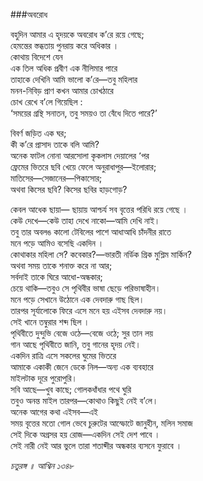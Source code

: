###অবরোধ 

বহুদিন আমার এ হৃদয়কে অবরোধ ক’রে রয়ে গেছে;   
হেমন্তের স্তব্ধতায় পুনরায় করে অধিকার ।   
কোথায় বিদেশে যেন   
এক তিল অধিক প্রবীণ এক নীলিমার পারে   
তাহাকে দেখিনি আমি ভালো ক’রে―তবু মহিলার   
মনন-নিবিড় প্রাণ কখন আমার চোখঠারে   
চোখ রেখে ব’লে গিয়েছিল :   
‘সময়ের গ্রন্থি সনাতন, তবু সময়ও তা বেঁধে দিতে পারে?’   

বিবর্ণ জড়িত এক ঘর;   
কী ক’রে প্রাসাদ তাকে বলি আমি?   
অনেক ফাটল নোনা আরসোলা কৃকলাস দেয়ালের ՚পর   
ফ্রেমের ভিতরে ছবি খেয়ে ফেলে অনুরাধাপুর―ইলোরার;   
মাতিসের―সেজানের―পিকাসোর;   
অথবা কিসের ছবি? কিসের ছবির হাড়গোড়?   

কেবল আধেক ছায়া― 
ছায়ায় আশ্চর্য সব বৃত্তের পরিধি রয়ে গেছে ।   
কেউ দেখে―কেউ তাহা দেখে নাকো―আমি দেখি নাই।   
তবু তার অবলঙ কালো টেবিলের পাশে আধাআধি চাঁদনীর রাতে   
	‍মনে পড়ে আমিও বসেছি একদিন ।   
কোথাকার মহিলা সে? কবেকার?―ভারতী নর্ডিক গ্রিক মুশ্লিম মার্কিন?   
	অথবা সময় তাকে শনাক্ত করে না আর;   
	সর্বদাই তাকে ঘিরে আধো-অন্ধকার;   
চেয়ে থাকি―তবুও সে পৃথিবীর ভাষা ছেড়ে পরিভাষাহীন।   
মনে পড়ে সেখানে উঠোনে এক দেবদারু গাছ ছিল।  
তারপর সূর্যালোকে ফিরে এসে মনে হয় এইসব দেবদারু নয়।   
	সেই খানে তম্বুরার শব্দ ছিল ।   
পৃথিবীতে দুন্দুভি বেজে ওঠে―বেজে ওঠে; সুর তান লয়   
গান আছে পৃথিবীতে জানি, তবু গানের হৃদয় নেই।   
	একদিন রাত্রি এসে সকলের ঘুমের ভিতরে   
আমাকে একাকী জেনে ডেকে নিল―অন্য এক ব্যবহারে   
	মাইলটাক দূরে পুরোপুরি।   
সবি আছে―খুব কাছে; গোলকধাঁধার পথে ঘুরি   
তবুও অনন্ত মাইল তারপর―কোথাও কিছুই নেই ব’লে।   
অনেক আগের কথা এইসব―এই   
সময় বৃত্তের মতো গোল ভেবে চুরুটের আস্ফোটে জানুহীন, মলিন সমাজ   
সেই দিকে অগ্রসর হয় রোজ―একদিন সেই দেশ পাবে ।   
সেই নারী নেই আর ভুলে তারা শতাব্দীর অন্ধকার ব্যসনে ফুরাবে ।

*চতুরঙ্গ ॥ আশ্বিন ১৩৪৮*
